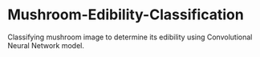 # Mushroom-Edibility-Classification
Classifying mushroom image to determine its edibility using Convolutional Neural Network model.
